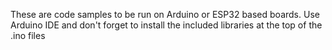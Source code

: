 These are code samples to be run on Arduino or ESP32 based boards.
Use Arduino IDE and don't forget to install the included libraries at the top of the .ino files
